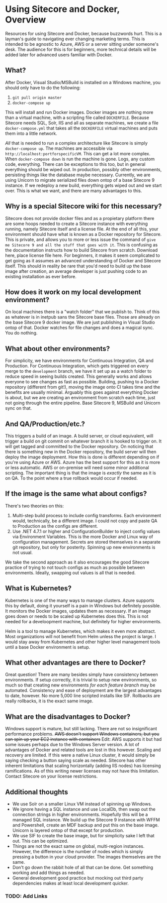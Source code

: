 # Using Sitecore and Docker, Overview

Resources for using Sitecore and Docker, because buzzwords hurt. This is a layman's guide to navigating ever changing marketing terms. This is intended to be agnostic to Azure, AWS or a server sitting under someone's desk. The audience for this is for beginners, more technical details will be added later for advanced users familiar with Docker.

## What?

After Docker, Visual Studio/MSBuild is installed on a Windows machine, you should only have to do the following:

1. `git pull origin master`
2. `docker-compose up`

This will install and run Docker images. Docker images are nothing more than a virtual machine, with a scripting file called `DOCKERFILE`. Because Sitecore needs SQL, Solr, IIS and all as separate machines, we create a file `docker-compose.yml` that takes all the `DOCKERFILE` virtual machines and puts them into a little network.

*All* that is needed to run a complex architecture like Sitecore is simply `docker-compose up`. The machines are accessible via `http://localhost:portforspecificVM`. This can get a lot more complex. When `docker-compose down` is run the machine is gone. Logs, any custom code, everything. There can be exceptions to this too, but in general everything should be wiped out. In production, possibly other environments, persisting things like the database maybe necessary. Currently, we are using Unicorn to migrate serialized files down ontop of a base Sitecore 9 instance. If we redeploy a new build, everything gets wiped out and we start over. This is what we want, and there are many advantages to this.

## Why is a special Sitecore wiki for this necessary?

Sitecore does not provide docker files and as a propietary platform there are some hoops needed to create a Sitecore instance with everything running, namely Sitecore itself and a license file. At the end of all this, your environment should have what is known as a Docker repository for Sitecore. This is private, and allows you to more or less issue the command of `give me Sitecore 9 and all the stuff that goes with it`. This is confusing as the documentation instructs how to build Sitecore from scratch. Download here, place license file here. For beginners, it makes it seem complicated to get going as it assumes an advanced understanding of Docker and Sitecore itself. This should in reality be rare that you'd need to build up the base image after creation, an average developer is just pushing code to an existing installation as ever before.

## How does it work on my local development environment?

On local machines there is a "watch folder" that we publish to. Think of this as whatever is in inetpub sans the Sitecore base files. Those are already on the base Sitecore 9 docker image. We are just publishing in Visual Studio ontop of that. Docker watches for file changes and does a magical sync. You do nothing.

## What about other environments?

For simplicity, we have environments for Continuous Integration, QA and Production. For Continuous Integration, which gets triggered on every merge to the `development` branch, we have it set up as a watch folder to reduce speed in seeing builds created. This generally works and allows everyone to see changes as fast as possible. Building, pushing to a Docker repository (different from git!), moving the image onto CI takes time and the benefits are usually minimal. Arguably this goes against everything Docker is about, but we are creating an environment from scratch each time, just not going through the entire pipeline. Base Sitecore 9, MSBuild and Unicorn sync on that.

## And QA/Production/etc.?

This triggers a build of an image. A build server, or cloud equivalent, will trigger a build on git commit on whatever branch it is hooked to trigger on. It will get tagged and committed to the Docker repository. On noticing that there is something new in the Docker repository, the build server will then deploy the image deployment. How this is done is different depending on if you're using Azure or AWS. Azure has the best support for this as it is more or less automatic. AWS or on-premise will need some minor additional scripting. The important thing is that the image is *exactly* the same as it is on QA. To the point where a true rollback would occur if needed.

## If the image is the same what about configs?

There's two theories on this:

1. Multi-step build process to include config transforms. Each environment would, technically, be a different image. I could not copy and paste QA to Production as the configs are different.
2. Use .NET 4.7.1 or higher and ConfigurationBuilder to inject config values via Environment Variables. This is the more Docker and Linux way of configuration management. Secrets are stored themselves in a separate git repository, but only for posterity. Spinning up new environments is not usual.

We take the second approach as it also encourages the good Sitecore practice of trying to not touch configs as much as possible between environments. Ideally, swapping out values is all that is needed.

## What is Kubernetes?

Kubernetes is one of the many ways to manage clusters. Azure supports this by default, doing it yourself is a pain in Windows but definitely possible. It monitors the Docker images, updates them as necessary. If an image goes down or needs to be scaled up Kubernetes does this. This is not needed for a develoopment machine, but definitely for higher environments.

Helm is a tool to manage Kubernetes, which makes it even more abstract. Most organizations will not benefit from Helm unless the project is large. I would stay away from Kubernetes and other higher level management tools until a base Docker environment is setup.

## What other advantages are there to Docker?

Great question! There are many besides simply have consistency between environments. If setup correctly, it is trivial to setup new environments, so much so that creating new environments *for each feature branch* may be automated. Consistency and ease of deployment are the largest advantages to date, however. No more 5,000 line scripted installs like SIF. Rollbacks are really rollbacks, it is the exact same image.

## What are the disadvantages to Docker?

Windows support is mature, but still lacking. There are not so insignificant performance problems. ~~AWS doesn't support Windows containers, but you can spin up your EC2 instance with containers~~ Edit: AWS supports it but had some issues perhaps due to the Windows Server version. A lot of advantages of Docker and related tools are lost in this however. Scaling and recovery are limited. If this were a native Linux cluster, it would simply be saying checking a button saying scale as needed. Sitecore has other inherent limitations that scaling horizontally (adding IIS nodes) has licensing ramifications. As of this writing newer licenses may not have this limitation. Contact Sitecore on your license restrictions.

## Additional thoughts

* We use Solr on a smaller Linux VM instead of spinning up Windows.
* We ignore having a SQL instance and use LocalDb, then swap out the connection strings in higher environments. Hopefully this will be a managed SQL instance. We build up the Sitecore 9 instance with WFFM and Powershell, create an MDF backup and put this on the base image. Unicorn is layered ontop of that except for production.
* We use SIF to create the base image, but for simplicity sake I left that out. This can be optimized.
* Things are not the exact same on global, multi-region instances. However, the difference is the number of nodes which is simply pressing a button in your cloud provider. The images themselves are the same.
* Don't go down the rabbit hole of all that can be done. Get something working and add things as needed.
* General development good practice but mocking out third party dependencies makes at least local development quicker.

### TODO: Add Links
